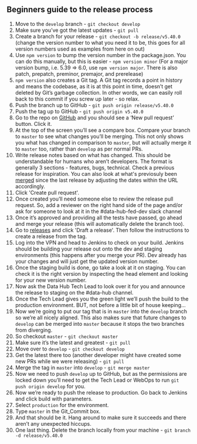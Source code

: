 ## Beginners guide to the release process

1. Move to the `develop` branch - `git checkout develop`
2. Make sure you’ve got the latest updates - `git pull`
3. Create a branch for your release  - `git checkout -b release/v5.40.0` (change the version number to what you need it to be, this goes for all version numbers used as examples from here on out)
4. Use `npm version` to bump the version number in the package.json. You can do this manually, but this is easier - `npm version minor`
(For a major version bump, i.e. 5.39 => 6.0, use `npm version major`. There is also patch, prepatch, preminor, premajor, and prerelease)
5. `npm version` also creates a Git tag. A Git tag records a point in history and means the codebase, as it is at this point in time, doesn’t get deleted by Git’s garbage collection. In other words, we can easily roll back to this commit if you screw up later - so relax.
6. Push the branch up to GitHub - `git push origin release/v5.40.0`
7. Push the tag up to GitHub - `git push origin v5.40.0`
8. Go to the repo on [GitHub](https://github.com/uktrade/data-hub-frontend) and you should see a ‘New pull request’ button. Click it.
9. At the top of the screen you’ll see a compare box. Compare your branch to `master` to see what changes you’ll be merging. This not only shows you what has changed in comparison to `master`, but will actually merge it to `master` too, rather than `develop` as per normal PRs.
10. Write release notes based on what has changed. This should be understandable for humans who aren’t developers. The format is generally 3 sections - features, bugs, technical. Check a previous release for inspiration. You can also look at what's previosuly been [merged](https://github.com/uktrade/data-hub-frontend/pulls?utf8=%E2%9C%93&q=is%3Apr+merged%3A%3E%3D2019-11-06) since the last release by adjusting the dates within the URL accordingly.
11. Click 'Create pull request'.
12. Once created you’ll need someone else to review the release pull request. So, add a reviewer on the right hand side of the page and/or ask for someone to look at it in the #data-hub-fed-dev slack channel
13. Once it’s approved and providing all the tests have passed, go ahead and merge your release (this will automatically delete the branch too).
14. Go to [releases](https://github.com/uktrade/data-hub-frontend/releases) and click 'Draft a release'. Then follow the instructions to create a release from the tag.
15. Log into the VPN and head to Jenkins to check on your build. Jenkins should be building your release out onto the dev and staging environments (this happens after you merge your PR). Dev already has your changes and will just get the updated version number.
16. Once the staging build is done, go take a look at it on staging. You can check it is the right version by inspecting the head element and looking for your new version number.
17. Now ask the Data Hub Tech Lead to look over it for you and announce the release to staging on the #data-hub channel.
18. Once the Tech Lead gives you the green light we’ll push the build to the production environment. BUT, not before a little bit of house keeping...
19. Now we’re going to put our tag that is in `master` into the `develop` branch so we’re all nicely aligned. This also makes sure that future changes to `develop` can be merged into `master` because it stops the two branches from diverging.
20. So checkout `master` - `git checkout master`
21. Make sure it’s the latest and greatest - `git pull`
22. Move over to `develop` - `git checkout develop`
23. Get the latest there too (another developer might have created some new PRs while we were releasing) - `git pull`
24. Merge the tag in `master` into `develop` - `git merge master`
25. Now we need to push `develop` up to GitHub, but as the permissions are locked down you’ll need to get the Tech Lead or WebOps to run `git push origin develop` for you.
26. Now we’re ready to push the release to production. Go back to Jenkins and click build with parameters.
27. Select `production` for the environment.
28. Type `master` in the Git_Commit box.
29. And that should be it. Hang around to make sure it succeeds and there aren’t any unexpected hiccups.
30. One last thing. Delete the branch locally from your machine - `git branch -d release/v5.40.0`
